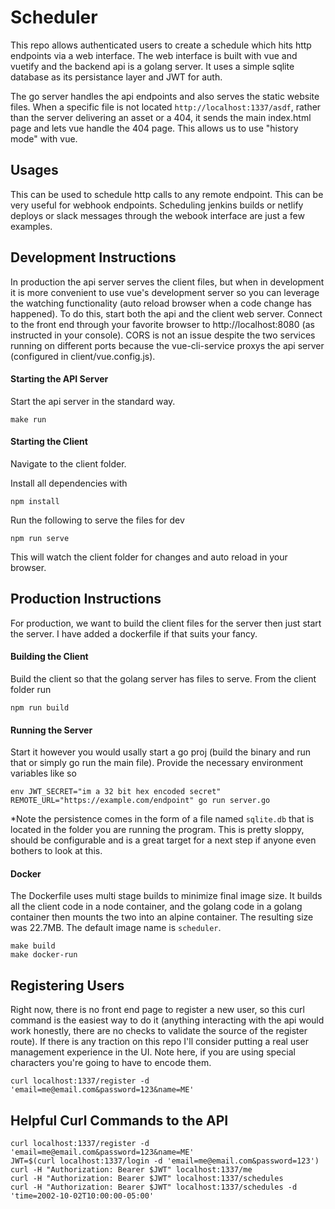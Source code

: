 # Scheduler

This repo allows authenticated users to create a schedule which hits http
endpoints via a web interface. The web interface is built with vue and
vuetify and the backend api is a golang server. It uses a simple sqlite
database as its persistance layer and JWT for auth.

The go server handles the api endpoints and also serves the static website
files. When a specific file is not located `http://localhost:1337/asdf`,
rather than the server delivering an asset or a 404, it sends the main
index.html page and lets vue handle the 404 page. This allows us to use
"history mode" with vue.

## Usages

This can be used to schedule http calls to any remote endpoint. This can be
very useful for webhook endpoints. Scheduling jenkins builds or netlify deploys
or slack messages through the webook interface are just a few examples.

## Development Instructions

In production the api server serves the client files, but when in development
it is more convenient to use vue's development server so you can leverage the
watching functionality (auto reload browser when a code change has happened).
To do this, start both the api and the client web server. Connect to the front
end through your favorite browser to http://localhost:8080 (as instructed in
your console). CORS is not an issue despite the two services running on
different ports because the vue-cli-service proxys the api server (configured
in client/vue.config.js).

#### Starting the API Server

Start the api server in the standard way. 
```
make run
```

#### Starting the Client

Navigate to the client folder.

Install all dependencies with
```
npm install
```

Run the following to serve the files for dev
```
npm run serve
```

This will watch the client folder for changes and auto reload in your browser.

## Production Instructions

For production, we want to build the client files for the server then just
start the server. I have added a dockerfile if that suits your fancy.

#### Building the Client
Build the client so that the golang server has files to serve. From the
client folder run
```
npm run build
```

#### Running the Server
Start it however you would usally start a go proj (build the binary and run
that or simply go run the main file). Provide the necessary environment
variables like so 

```
env JWT_SECRET="im a 32 bit hex encoded secret" REMOTE_URL="https://example.com/endpoint" go run server.go
```

*Note the persistence comes in the form of a file named `sqlite.db` that is
located in the folder you are running the program. This is pretty sloppy,
should be configurable and is a great target for a next step if anyone even
bothers to look at this.

#### Docker
The Dockerfile uses multi stage builds to minimize final image size. It builds
all the client code in a node container, and the golang code in a golang
container then mounts the two into an alpine container. The resulting size was
22.7MB. The default image name is `scheduler`.

```
make build
make docker-run
```

## Registering Users

Right now, there is no front end page to register a new user, so this curl
command is the easiest way to do it (anything interacting with the api would
work honestly, there are no checks to validate the source of the register
route). If there is any traction on this repo I'll consider putting a real user
management experience in the UI. Note here, if you are using special characters
you're going to have to encode them.

```
curl localhost:1337/register -d 'email=me@email.com&password=123&name=ME'
```

## Helpful Curl Commands to the API

```
curl localhost:1337/register -d 'email=me@email.com&password=123&name=ME'
JWT=$(curl localhost:1337/login -d 'email=me@email.com&password=123')
curl -H "Authorization: Bearer $JWT" localhost:1337/me
curl -H "Authorization: Bearer $JWT" localhost:1337/schedules 
curl -H "Authorization: Bearer $JWT" localhost:1337/schedules -d 'time=2002-10-02T10:00:00-05:00'
```
